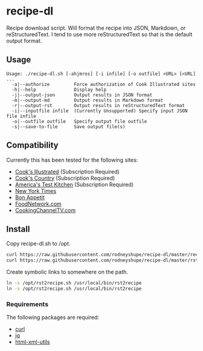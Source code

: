 # recipe-dl

Recipe download script.  Will format the recipe into JSON, Markdown,
or reStructuredText.  I tend to use more reStructuredText so that is the
default output format.

## Usage

```
Usage: ./recipe-dl.sh [-ahjmros] [-i infile] [-o outfile] <URL> [<URL] ...
  -a|--authorize         Force authorization of Cook Illustrated sites
  -h|--help              Display help
  -j|--output-json       Output results in JSON format
  -m|--output-md         Output results in Markdown format
  -r|--output-rst        Output results in reStructuredText format
  -i|--inputfile infile  (Currently Unsupported) Specify input JSON file infile
  -o|--outfile outfile   Specify output file outfile
  -s|--save-to-file      Save output file(s)
```

## Compatibility

Currently this has been tested for the following sites:
* [Cook's Illustrated](www.cooksillustrated.com) (Subscription Required)
* [Cook's Country](www.cookscountry.com) (Subscription Required)
* [America's Test Kitchen](www.americatestkitchen.com) (Subscription Required)
* [New York Times](cooking.nytimes.com)
* [Bon Appetit](www.bonappetit.com)
* [FoodNetwork.com](www.foodnetwork.com)
* [CookingChannelTV.com](www.cookingchanneltv.com)

## Install
Copy recipe-dl.sh to /opt.
```sh
curl https://raw.githubusercontent.com/rodneyshupe/recipe-dl/master/recipe-dl.sh --output /opt/recipe-dl.sh && chmod + x /opt/recipe-dl.sh
curl https://raw.githubusercontent.com/rodneyshupe/recipe-dl/master/rst2recipe.sh --output /opt/recipe-dl.sh && chmod + x /opt/rst2recipe.sh
```

Create symbolic links to somewhere on the path.
```sh
ln -s /opt/rst2recipe.sh /usr/local/bin/rst2recipe
ln -s /opt/rst2recipe.sh /usr/local/bin/rst2recipe
```

### Requirements
The following packages are required:
* [curl](https://curl.haxx.se/)
* [jq](https://stedolan.github.io/jq/)
* [html-xml-utils](https://www.w3.org/Tools/HTML-XML-utils/)
